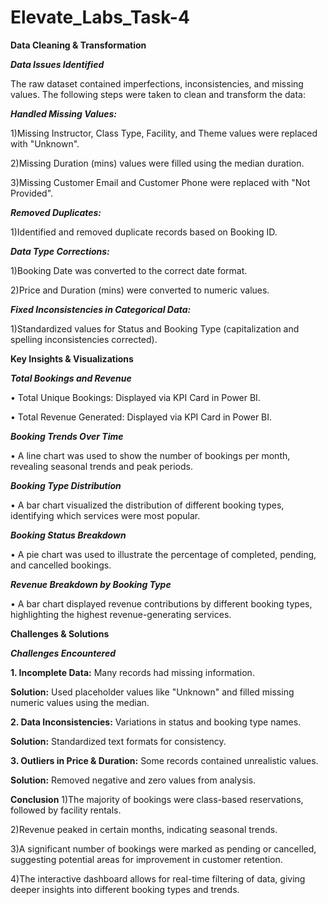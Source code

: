 # Elevate_Labs_Task-4

**Data Cleaning & Transformation**

***Data Issues Identified***

The raw dataset contained imperfections, inconsistencies, and missing values. The following 
steps were taken to clean and transform the data:

***Handled Missing Values:*** 

1)Missing Instructor, Class Type, Facility, and Theme values were replaced with 
"Unknown".

2)Missing Duration (mins) values were filled using the median duration.

3)Missing Customer Email and Customer Phone were replaced with "Not 
Provided". 

***Removed Duplicates:*** 

1)Identified and removed duplicate records based on Booking ID. 

***Data Type Corrections:***

1)Booking Date was converted to the correct date format. 

2)Price and Duration (mins) were converted to numeric values. 

***Fixed Inconsistencies in Categorical Data:***

1)Standardized values for Status and Booking Type (capitalization and spelling 
inconsistencies corrected).


**Key Insights & Visualizations** 

***Total Bookings and Revenue*** 

• Total Unique Bookings:  Displayed via KPI Card in Power BI. 

• Total Revenue Generated: Displayed via KPI Card in Power BI. 

***Booking Trends Over Time*** 

• A line chart was used to show the number of bookings per month, revealing seasonal 
trends and peak periods.

***Booking Type Distribution*** 

• A bar chart visualized the distribution of different booking types, identifying which 
services were most popular.

***Booking Status Breakdown*** 

• A pie chart was used to illustrate the percentage of completed, pending, and 
cancelled bookings. 

***Revenue Breakdown by Booking Type*** 

• A bar chart displayed revenue contributions by different booking types, highlighting 
the highest revenue-generating services. 


**Challenges & Solutions**

***Challenges Encountered***

****1. Incomplete Data:**** Many records had missing information. 

****Solution:**** Used placeholder values like "Unknown" and filled missing numeric 
values using the median. 

****2. Data Inconsistencies:**** Variations in status and booking type names. 

****Solution:**** Standardized text formats for consistency. 

****3. Outliers in Price & Duration:**** Some records contained unrealistic values.

****Solution:**** Removed negative and zero values from analysis.


**Conclusion** 
1)The majority of bookings were class-based reservations, followed by facility rentals. 

2)Revenue peaked in certain months, indicating seasonal trends.

3)A significant number of bookings were marked as pending or cancelled, suggesting 
potential areas for improvement in customer retention. 

4)The interactive dashboard allows for real-time filtering of data, giving deeper 
insights into different booking types and trends. 

